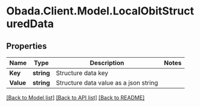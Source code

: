 
# Obada.Client.Model.LocalObitStructuredData

## Properties

Name | Type | Description | Notes
------------ | ------------- | ------------- | -------------
**Key** | **string** | Structure data key | 
**Value** | **string** | Structure data value as a json string | 

[[Back to Model list]](../README.md#documentation-for-models)
[[Back to API list]](../README.md#documentation-for-api-endpoints)
[[Back to README]](../README.md)

